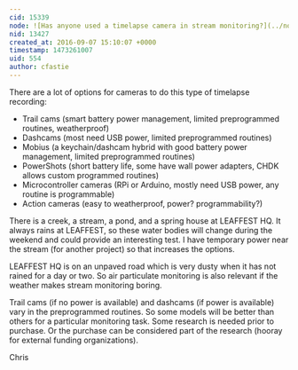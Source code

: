 ```yaml
---
cid: 15339
node: ![Has anyone used a timelapse camera in stream monitoring?](../notes/stevie/09-06-2016/question-has-anyone-used-a-timelapse-camera-in-stream-monitoring)
nid: 13427
created_at: 2016-09-07 15:10:07 +0000
timestamp: 1473261007
uid: 554
author: cfastie
---
```


There are a lot of options for cameras to do this type of timelapse recording:

- Trail cams (smart battery power management, limited preprogrammed routines, weatherproof)  
- Dashcams (most need USB power, limited preprogrammed routines)  
- Mobius (a keychain/dashcam hybrid with good battery power management, limited preprogrammed routines)  
- PowerShots (short battery life, some have wall power adapters, CHDK allows custom programmed routines)  
- Microcontroller cameras (RPi or Arduino, mostly need USB power, any routine is programmable)  
- Action cameras (easy to weatherproof, power? programmability?)  

There is a creek, a stream, a pond, and a spring house at LEAFFEST HQ. It always rains at LEAFFEST, so these water bodies will change during the weekend and could provide an interesting test. I have temporary power near the stream (for another project) so that increases the options.

LEAFFEST HQ is on an unpaved road which is very dusty when it has not rained for a day or two. So air particulate monitoring is also relevant if the weather makes stream monitoring boring.

Trail cams (if no power is available) and dashcams (if power is available) vary in the preprogrammed routines. So some models will be better than others for a particular monitoring task. Some research is needed prior to purchase. Or the purchase can be considered part of the research (hooray for external funding organizations). 

Chris
